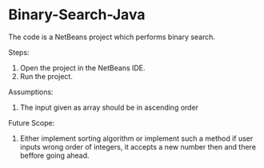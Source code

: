 # Binary-Search-Java
The code is a NetBeans project which performs binary search.

Steps:
1. Open the project in the NetBeans IDE.
2. Run the project.

Assumptions:
1. The input given as array should be in ascending order

Future Scope:
1. Either implement sorting algorithm or implement such a method if user inputs wrong order of integers, it accepts a new number then and there beffore going ahead.
